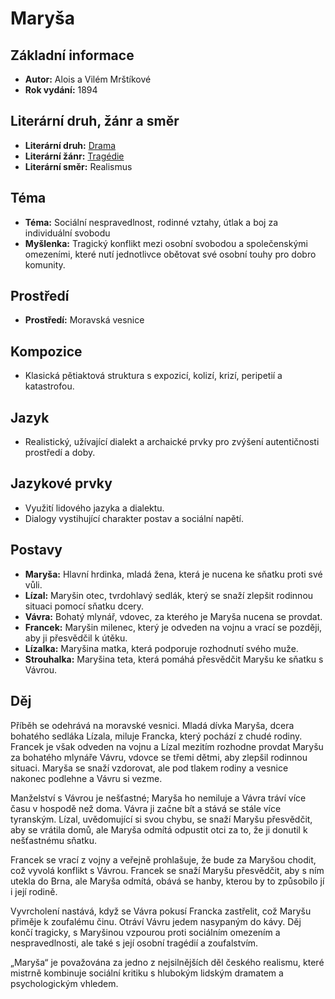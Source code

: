 # Maryša

## Základní informace

- **Autor:** Alois a Vilém Mrštíkové
- **Rok vydání:** 1894

## Literární druh, žánr a směr 

- **Literární druh:** [Drama](Drama.md)
- **Literární žánr:** [Tragédie](Tragédie.md)
- **Literární směr:** Realismus

## Téma 

- **Téma:** Sociální nespravedlnost, rodinné vztahy, útlak a boj za individuální svobodu
- **Myšlenka:** Tragický konflikt mezi osobní svobodou a společenskými omezeními, které nutí jednotlivce obětovat své osobní touhy pro dobro komunity.

## Prostředí 

- **Prostředí:** Moravská vesnice

## Kompozice 

- Klasická pětiaktová struktura s expozicí, kolizí, krizí, peripetií a katastrofou.

## Jazyk 

- Realistický, užívající dialekt a archaické prvky pro zvýšení autentičnosti prostředí a doby.

## Jazykové prvky 

- Využití lidového jazyka a dialektu.
- Dialogy vystihující charakter postav a sociální napětí.

## Postavy 

- **Maryša:** Hlavní hrdinka, mladá žena, která je nucena ke sňatku proti své vůli.
- **Lízal:** Maryšin otec, tvrdohlavý sedlák, který se snaží zlepšit rodinnou situaci pomocí sňatku dcery.
- **Vávra:** Bohatý mlynář, vdovec, za kterého je Maryša nucena se provdat.
- **Francek:** Maryšin milenec, který je odveden na vojnu a vrací se později, aby ji přesvědčil k útěku.
- **Lízalka:** Maryšina matka, která podporuje rozhodnutí svého muže.
- **Strouhalka:** Maryšina teta, která pomáhá přesvědčit Maryšu ke sňatku s Vávrou.

## Děj

Příběh se odehrává na moravské vesnici. Mladá dívka Maryša, dcera bohatého sedláka Lízala, miluje Francka, který pochází z chudé rodiny. Francek je však odveden na vojnu a Lízal mezitím rozhodne provdat Maryšu za bohatého mlynáře Vávru, vdovce se třemi dětmi, aby zlepšil rodinnou situaci. Maryša se snaží vzdorovat, ale pod tlakem rodiny a vesnice nakonec podlehne a Vávru si vezme.

Manželství s Vávrou je nešťastné; Maryša ho nemiluje a Vávra tráví více času v hospodě než doma. Vávra ji začne bít a stává se stále více tyranským. Lízal, uvědomující si svou chybu, se snaží Maryšu přesvědčit, aby se vrátila domů, ale Maryša odmítá odpustit otci za to, že ji donutil k nešťastnému sňatku.

Francek se vrací z vojny a veřejně prohlašuje, že bude za Maryšou chodit, což vyvolá konflikt s Vávrou. Francek se snaží Maryšu přesvědčit, aby s ním utekla do Brna, ale Maryša odmítá, obává se hanby, kterou by to způsobilo jí i její rodině.

Vyvrcholení nastává, když se Vávra pokusí Francka zastřelit, což Maryšu přiměje k zoufalému činu. Otráví Vávru jedem nasypaným do kávy. Děj končí tragicky, s Maryšinou vzpourou proti sociálním omezením a nespravedlnosti, ale také s její osobní tragédií a zoufalstvím.

„Maryša“ je považována za jedno z nejsilnějších děl českého realismu, které mistrně kombinuje sociální kritiku s hlubokým lidským dramatem a psychologickým vhledem.